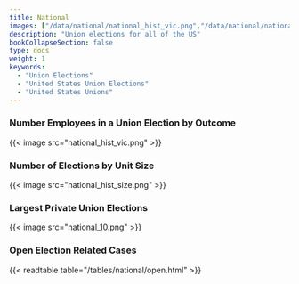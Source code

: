 ```yaml
---
title: National
images: ["/data/national/national_hist_vic.png","/data/national/national_hist_size.png", "/data/national/national_10.png" ]
description: "Union elections for all of the US"
bookCollapseSection: false
type: docs
weight: 1
keywords:
  - "Union Elections"
  - "United States Union Elections"
  - "United States Unions"
---
```


### Number Employees in a Union Election by Outcome
{{< image src="national_hist_vic.png" >}}

### Number of Elections by Unit Size
{{< image src="national_hist_size.png" >}}

### Largest Private Union Elections
{{< image src="national_10.png" >}}

### Open Election Related Cases
{{< readtable table="/tables/national/open.html" >}}
